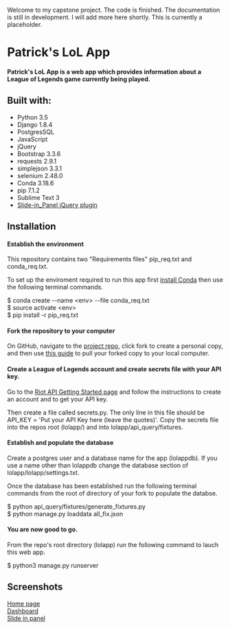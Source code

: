 Welcome to my capstone project.  The code is finished.  The documentation is still in development.  I will add more here shortly.  This is currently a placeholder.

# Patrick's LoL App

#### __Patrick's LoL App is a web app which provides information about a League of Legends game currently being played.__

Built with:
-----
* Python 3.5
* Django 1.8.4
* PostgresSQL
* JavaScript
* jQuery
* Bootstrap 3.3.6
* requests 2.9.1
* simplejson 3.3.1
* selenium 2.48.0
* Conda 3.18.6
* pip 7.1.2
* Sublime Text 3
* [Slide-in_Panel jQuery plugin](https://codyhouse.co/gem/css-slide-in-panel/)

Installation
-----

#### Establish the environment
This repository contains two "Requirements files" pip_req.txt and conda_req.txt.

To set up the enviroment required to run this app first [install Conda](http://conda.pydata.org/docs/install/quick.html) then use the following terminal commands.  

$ conda create --name \<env> --file conda_req.txt  
$ source activate \<env>  
$ pip install -r pip_req.txt

#### Fork the repository to your computer

On GitHub, navigate to the [project repo](https://github.com/Pjmcnally/lolapp), click fork to create a personal copy, and then use [this guide](https://help.github.com/articles/fork-a-repo/) to pull your forked copy to your local computer.

#### Create a League of Legends account and create secrets file with your API key.

Go to the [Riot API Getting Started page](https://developer.riotgames.com/docs/getting-started) and follow the instructions to create an account and to get your API key.

Then create a file called secrets.py.  The only line in this file should be API_KEY = 'Put your API Key here (leave the quotes)'.  Copy the secrets file into the repos root (lolapp/) and into lolapp/api_query/fixtures.

#### Establish and populate the database

Create a postgres user and a database name for the app (lolappdb).  If you use a name other than lolappdb change the database section of lolapp/lolapp/settings.txt.

Once the database has been established run the following terminal commands from the root of directory of your fork to populate the databse.  

$ python api_query/fixtures/generate_fixtures.py  
$ python manage.py loaddata all_fix.json

#### You are now good to go.

From the repo's root directory (lolapp) run the following command to lauch this web app.

$ python3 manage.py runserver

Screenshots
-----
[Home page](https://github.com/Pjmcnally/lolapp/blob/master/screenshots/Patricks%20LoL%20App%20Home.png)  
[Dashboard](https://github.com/Pjmcnally/lolapp/blob/master/screenshots/Patricks%20lol%20app%20dashboard.png)  
[Slide in panel](https://github.com/Pjmcnally/lolapp/blob/master/screenshots/Patricks%20LoL%20app%20slide%20in.png)
